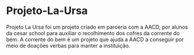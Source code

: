 # Projeto-La-Ursa
Projeto La Ursa foi um projeto criado em parceria com a AACD, por alunos da cesar school para auxiliar o recolhimento dos cofres da corrente do bem.
A corrente do bem é um projeto que ajuda a AACD a conseguir por meio de doações verbas para manter a instituição.
